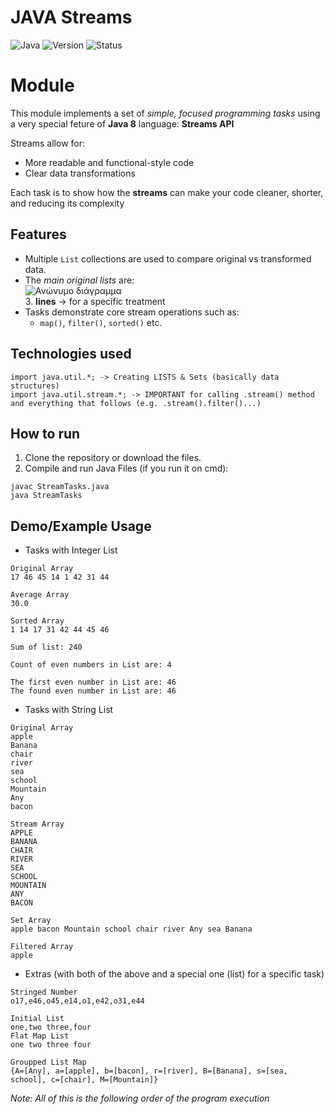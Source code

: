 # JAVA Streams
![Java](https://img.shields.io/badge/Language-Java-blue)
![Version](https://img.shields.io/badge/Version-2.1-b71c1c?style=flat)
![Status](https://img.shields.io/badge/Status-Completed-brightgreen)

# Module
This module implements a set of *simple, focused programming tasks* using a very special feture of **Java 8** language: **Streams API**

Streams allow for:
- More readable and functional-style code
- Clear data transformations

Each task is to show how the **streams** can make your code cleaner, shorter, and reducing its complexity

## Features
- Multiple `List` collections are used to compare original vs transformed data.
- The *main original lists* are:<br>
![Ανώνυμο διάγραμμα](https://github.com/user-attachments/assets/c2b0e2cc-40b0-4b69-90ec-f2778ce4d5ab)<br>
  3. **lines** -> for a specific treatment 
- Tasks demonstrate core stream operations such as:
  - `map()`, `filter()`, `sorted()` etc.

## Technologies used
```
import java.util.*; -> Creating LISTS & Sets (basically data structures)
import java.util.stream.*; -> IMPORTANT for calling .stream() method and everything that follows (e.g. .stream().filter()...)
```

## How to run
1. Clone the repository or download the files.
2. Compile and run Java Files (if you run it on cmd):
```
javac StreamTasks.java
java StreamTasks
```

## Demo/Example Usage
- Tasks with Integer List
```
Original Array
17 46 45 14 1 42 31 44 

Average Array
30.0 

Sorted Array
1 14 17 31 42 44 45 46 

Sum of list: 240

Count of even numbers in List are: 4

The first even number in List are: 46
The found even number in List are: 46

```
- Tasks with String List
```
Original Array
apple
Banana
chair
river
sea
school
Mountain
Any
bacon

Stream Array
APPLE
BANANA
CHAIR
RIVER
SEA
SCHOOL
MOUNTAIN
ANY
BACON

Set Array
apple bacon Mountain school chair river Any sea Banana 

Filtered Array
apple

```
- Extras (with both of the above and a special one (list) for a specific task)
```
Stringed Number
o17,e46,o45,e14,o1,e42,o31,e44 

Initial List
one,two three,four 
Flat Map List
one two three four 

Groupped List Map
{A=[Any], a=[apple], b=[bacon], r=[river], B=[Banana], s=[sea, school], c=[chair], M=[Mountain]}
```
*Note: All of this is the following order of the program execution* 
